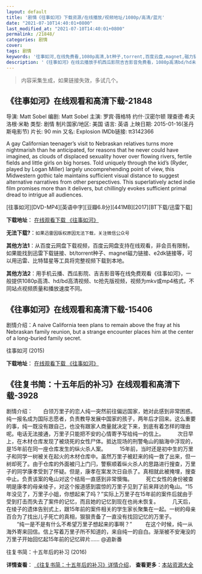 ```yaml
---
layout: default
title: '剧情《往事如河》下载资源/在线播放/视频地址/1080p/高清/蓝光'
date: "2021-07-10T14:40:01+0800"
last_modified_at: "2021-07-10T14:40:01+0800"
permalink: /21848/
categories: 剧情
cover:
tags: 剧情
keywords: '往事如河,在线免费看,1080p高清,bt种子,torrent,百度云盘,magnet,磁力链,迅雷下载资源'
description: '《往事如河》在线云播放手机西瓜影院吉吉影音免费看，1080p高清bd/hd未删减完整版和tc抢先枪版，mkv/mp4格式，附带bt/torrent种子、magnet/磁力链、百度云盘、网盘资源迅雷下载链接'
---
```


>内容采集生成，如果链接失效，多试几个。


## 《往事如河》在线观看和高清下载-21848

导演: Matt Sobel 编剧: Matt Sobel 主演: 罗宾·薇格特 约什·汉密尔顿 理查德·希夫 洛根·米勒 类型: 剧情 制片国家/地区: 美国 语言: 英语 上映日期: 2015-01-16(圣丹斯电影节) 片长: 90 min 又名: Explosion IMDb链接: tt3142366

A gay Californian teenager’s visit to Nebraskan relatives turns more nightmarish than he anticipated, for reasons that he never could have imagined, as clouds of displaced sexuality hover over flowing rivers, fertile fields and little girls on big horses. Told uniquely through the kid’s (Ryder, played by Logan Miller) largely uncomprehending point of view, this Midwestern gothic tale maintains sufficient visual distance to suggest alternative narratives from other perspectives. This superlatively acted indie film promises more than it delivers, but chillingly evokes sufficient primal dread to intrigue all audiences.


[往事如河][DVD-MP4][英语中字][豆瓣6.8分][441MB][2017][BT下载/迅雷下载]

**下载地址**： [在线观看下载 《往事如河》](https://www.btdx8.com/torrent/wsrh_2015.html) 


**无法下载?**：`如果迅雷因版权原因无法下载，关注微信公众号 `

**其他方法1**：从百度云网盘下载视频，百度云网盘支持在线观看，非会员有限制，如果能找到迅雷下载链接、bt/torrent种子、magnet磁力链接、e2dk链接等，可以用迅雷、比特彗星等工具将完整视频下载到本地。

**其他方法2**：用手机云播、西瓜影院、吉吉影音等在线免费观看《往事如河》，一般提供1080p高清、hd/bd高清视频、tc抢先版视频，视频为mkv或mp4格式，不同站点视频质量和播放速度不同。


## 《往事如河》在线观看和高清下载-15406

剧情介绍：A naive California teen plans to remain above the fray at his Nebraskan family reunion, but a strange encounter places him at the center of a long-buried family secret.


往事如河 (2015)

**下载地址**： [在线观看下载 《往事如河》](https://www.btbtdy.me/btdy/dy4627.html) 


## 《往复书简：十五年后的补习》在线观看和高清下载-3928

剧情介绍：　　白领万里子的恋人纯一突然前往偏远国家，她对此感到非常困惑。纯一报名成为国际志愿者，负责教导发展中国家的孩子，两年后才回来。这么重要的事，纯一既没有跟自己，也没有跟家人商量就决定下来，到底有着怎样的理由呢。电话无法接通，万里子只能把不安的心情寄予写给纯一的信上。  　　次日早上，在木材仓库发现了被烧死的女性尸体。抵达现场的刑警龟山的脑海中浮现的，是15年前在同一座仓库发生的纵火杀人案。  　　15年前，当时还是初中生的万里子和同学一树被关在起火的木材仓库中。虽然万里子被赶来的纯一救了出来，但一树却死了。由于仓库的外面被闩上门闩，警察顺着纵火杀人的思路进行搜查，万里子的同学康孝受到了怀疑。但是，康孝在案发次日自杀了。真相就此被掩埋，搜查中止。负责该案的龟山对这个结局一直感到非常懊悔。  　　死亡女性的身份被查明是康孝的母亲绫子，对这个报道感到震惊的万里子见到了前来拜访的龟山。“15年没见了，万里子小姐，你想起来了吗？”实际上万里子在15年前的案件后就由于受到打击而失去了案件的记忆，而且她的记忆到现在也尚未恢复。  　　几天后，在绫子的遗体告别式上，跟15年前的案件相关的学生家长聚集在一起。一树的母亲百合为了找出儿子死亡的真相，狠狠责备了一直没有找回记忆的万里子。  　　“纯一是不是有什么不希望万里子想起来的事啊？”  　　在这个时候，纯一从海外寄来回信。信上写着万里子所不知道的，来自纯一的自白。渐渐被不安淹没的万里子开始回忆起15年前的记忆碎片…… @追新番


往复书简：十五年后的补习 (2016)

**详情查看**： [《往复书简：十五年后的补习》详情介绍](/movie/3928/)， **查看更多**：[本站资源大全](/movie/t/all/)

